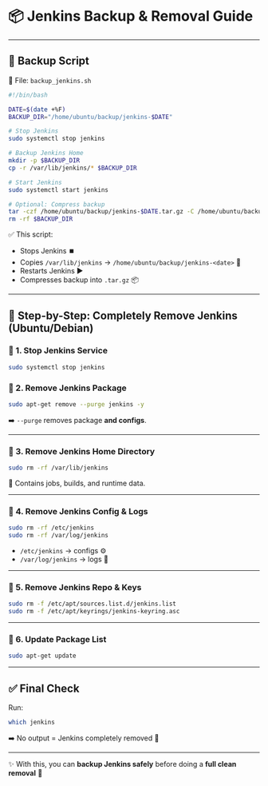 # 📦 Jenkins Backup & Removal Guide

---

## 🔹 **Backup Script**

📂 File: `backup_jenkins.sh`

```bash
#!/bin/bash

DATE=$(date +%F)
BACKUP_DIR="/home/ubuntu/backup/jenkins-$DATE"

# Stop Jenkins
sudo systemctl stop jenkins

# Backup Jenkins Home
mkdir -p $BACKUP_DIR
cp -r /var/lib/jenkins/* $BACKUP_DIR

# Start Jenkins
sudo systemctl start jenkins

# Optional: Compress backup
tar -czf /home/ubuntu/backup/jenkins-$DATE.tar.gz -C /home/ubuntu/backup jenkins-$DATE
rm -rf $BACKUP_DIR
```

✅ This script:

* Stops Jenkins ⏹️
* Copies `/var/lib/jenkins` → `/home/ubuntu/backup/jenkins-<date>` 📂
* Restarts Jenkins ▶️
* Compresses backup into `.tar.gz` 📦

---

## 🧼 Step-by-Step: Completely Remove Jenkins (Ubuntu/Debian)

### 🔹 1. Stop Jenkins Service

```bash
sudo systemctl stop jenkins
```

### 🔹 2. Remove Jenkins Package

```bash
sudo apt-get remove --purge jenkins -y
```

➡️ `--purge` removes package **and configs**.

---

### 🔹 3. Remove Jenkins Home Directory

```bash
sudo rm -rf /var/lib/jenkins
```

📂 Contains jobs, builds, and runtime data.

---

### 🔹 4. Remove Jenkins Config & Logs

```bash
sudo rm -rf /etc/jenkins
sudo rm -rf /var/log/jenkins
```

* `/etc/jenkins` → configs ⚙️
* `/var/log/jenkins` → logs 📝

---

### 🔹 5. Remove Jenkins Repo & Keys

```bash
sudo rm -f /etc/apt/sources.list.d/jenkins.list
sudo rm -f /etc/apt/keyrings/jenkins-keyring.asc
```

---

### 🔹 6. Update Package List

```bash
sudo apt-get update
```

---

## ✅ Final Check

Run:

```bash
which jenkins
```

➡️ No output = Jenkins completely removed 🧹

---

✨ With this, you can **backup Jenkins safely** before doing a **full clean removal** 🚀
